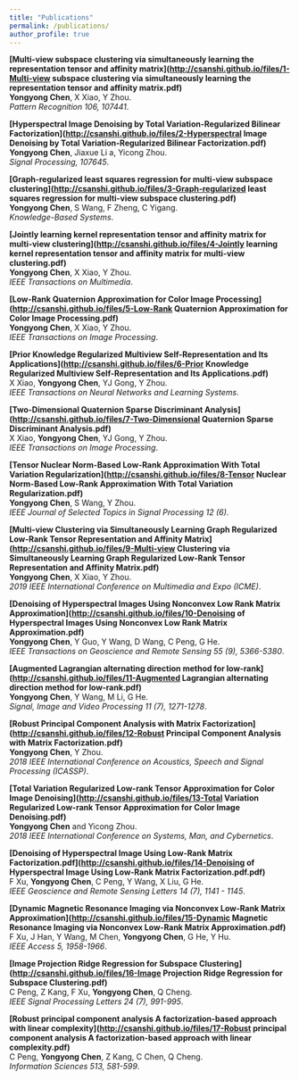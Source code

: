 ```yaml
---
title: "Publications"
permalink: /publications/
author_profile: true
---
```

<b>[Multi-view subspace clustering via simultaneously learning the representation tensor and affinity matrix](http://csanshi.github.io/files/1-Multi-view subspace clustering via simultaneously learning the representation tensor and affinity matrix.pdf)</b> <br> 
<b>Yongyong Chen</b>, X Xiao, Y Zhou.<br>
<i>Pattern Recognition 106, 107441</i>.

<b>[Hyperspectral Image Denoising by Total Variation-Regularized Bilinear Factorization](http://csanshi.github.io/files/2-Hyperspectral Image Denoising by Total Variation-Regularized Bilinear Factorization.pdf)</b> <br> 
<b>Yongyong Chen</b>, Jiaxue Li a, Yicong Zhou.<br>
<i>Signal Processing, 107645</i>.

<b>[Graph-regularized least squares regression for multi-view subspace clustering](http://csanshi.github.io/files/3-Graph-regularized least squares regression for multi-view subspace clustering.pdf)</b> <br> 
<b>Yongyong Chen</b>, S Wang, F Zheng, C Yigang.<br>
<i>Knowledge-Based Systems</i>.

<b>[Jointly learning kernel representation tensor and affinity matrix for multi-view clustering](http://csanshi.github.io/files/4-Jointly learning kernel representation tensor and affinity matrix for multi-view clustering.pdf)</b> <br> 
<b>Yongyong Chen</b>, X Xiao, Y Zhou.<br>
<i>IEEE Transactions on Multimedia</i>.

<b>[Low-Rank Quaternion Approximation for Color Image Processing](http://csanshi.github.io/files/5-Low-Rank Quaternion Approximation for Color Image Processing.pdf)</b> <br> 
<b>Yongyong Chen</b>, X Xiao, Y Zhou.<br>
<i>IEEE Transactions on Image Processing</i>.

<b>[Prior Knowledge Regularized Multiview Self-Representation and Its Applications](http://csanshi.github.io/files/6-Prior Knowledge Regularized Multiview Self-Representation and Its Applications.pdf)</b> <br> 
X Xiao, <b>Yongyong Chen</b>, YJ Gong, Y Zhou.<br>
<i>IEEE Transactions on Neural Networks and Learning Systems</i>.

<b>[Two-Dimensional Quaternion Sparse Discriminant Analysis](http://csanshi.github.io/files/7-Two-Dimensional Quaternion Sparse Discriminant Analysis.pdf)</b> <br> 
X Xiao, <b>Yongyong Chen</b>, YJ Gong, Y Zhou.<br>
<i>IEEE Transactions on Image Processing</i>.

<b>[Tensor Nuclear Norm-Based Low-Rank Approximation With Total Variation Regularization](http://csanshi.github.io/files/8-Tensor Nuclear Norm-Based Low-Rank Approximation With Total Variation Regularization.pdf)</b> <br> 
<b>Yongyong Chen</b>, S Wang, Y Zhou.<br>
<i>IEEE Journal of Selected Topics in Signal Processing 12 (6)</i>.

<b>[Multi-view Clustering via Simultaneously Learning Graph Regularized Low-Rank Tensor Representation and Affinity Matrix](http://csanshi.github.io/files/9-Multi-view Clustering via Simultaneously Learning Graph Regularized Low-Rank Tensor Representation and Affinity Matrix.pdf)</b> <br> 
<b>Yongyong Chen</b>, X Xiao, Y Zhou.<br>
<i>2019 IEEE International Conference on Multimedia and Expo (ICME)</i>.

<b>[Denoising of Hyperspectral Images Using Nonconvex Low Rank Matrix Approximation](http://csanshi.github.io/files/10-Denoising of Hyperspectral Images Using Nonconvex Low Rank Matrix Approximation.pdf)</b> <br> 
<b>Yongyong Chen</b>, Y Guo, Y Wang, D Wang, C Peng, G He.<br>
<i>IEEE Transactions on Geoscience and Remote Sensing 55 (9), 5366-5380</i>.

<b>[Augmented Lagrangian alternating direction method for low-rank](http://csanshi.github.io/files/11-Augmented Lagrangian alternating direction method for low-rank.pdf)</b> <br> 
<b>Yongyong Chen</b>, Y Wang, M Li, G He.<br>
<i>Signal, Image and Video Processing 11 (7), 1271-1278</i>.

<b>[Robust Principal Component Analysis with Matrix Factorization](http://csanshi.github.io/files/12-Robust Principal Component Analysis with Matrix Factorization.pdf)</b> <br> 
<b>Yongyong Chen</b>, Y Zhou.<br>
<i>2018 IEEE International Conference on Acoustics, Speech and Signal Processing (ICASSP)</i>.

<b>[Total Variation Regularized Low-rank Tensor Approximation for Color Image Denoising](http://csanshi.github.io/files/13-Total Variation Regularized Low-rank Tensor Approximation for Color Image Denoising.pdf)</b> <br> 
<b>Yongyong Chen</b> and Yicong Zhou.<br>
<i>2018 IEEE International Conference on Systems, Man, and Cybernetics</i>.

<b>[Denoising of Hyperspectral Image Using Low-Rank Matrix Factorization.pdf](http://csanshi.github.io/files/14-Denoising of Hyperspectral Image Using Low-Rank Matrix Factorization.pdf.pdf)</b> <br> 
F Xu, <b>Yongyong Chen</b>, C Peng, Y Wang, X Liu, G He.<br>
<i>IEEE Geoscience and Remote Sensing Letters 14 (7), 1141 - 1145</i>.

<b>[Dynamic Magnetic Resonance Imaging via Nonconvex Low-Rank Matrix Approximation](http://csanshi.github.io/files/15-Dynamic Magnetic Resonance Imaging via Nonconvex Low-Rank Matrix Approximation.pdf)</b> <br> 
F Xu, J Han, Y Wang, M Chen, <b>Yongyong Chen</b>, G He, Y Hu.<br>
<i>IEEE Access 5, 1958-1966</i>.

<b>[Image Projection Ridge Regression for Subspace Clustering](http://csanshi.github.io/files/16-Image Projection Ridge Regression for Subspace Clustering.pdf)</b> <br> 
C Peng, Z Kang, F Xu, <b>Yongyong Chen</b>, Q Cheng.<br>
<i>IEEE Signal Processing Letters 24 (7), 991-995</i>.

<b>[Robust principal component analysis A factorization-based approach with linear complexity](http://csanshi.github.io/files/17-Robust principal component analysis A factorization-based approach with linear complexity.pdf)</b> <br> 
C Peng, <b>Yongyong Chen</b>, Z Kang, C Chen, Q Cheng.<br>
<i>Information Sciences 513, 581-599</i>.

